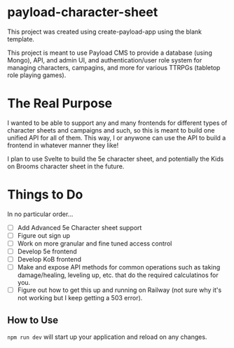 # payload-character-sheet

This project was created using create-payload-app using the blank template.

This project is meant to use Payload CMS to provide a database (using Mongo), API, and admin UI, and authentication/user role system for managing characters, campagins, and more for various TTRPGs (tabletop role playing games).

# The Real Purpose

I wanted to be able to support any and many frontends for different types of character sheets and campaigns and such, so this is meant to build one unified API for all of them.
This way, I or anywone can use the API to build a frontend in whatever manner they like!

I plan to use Svelte to build the 5e character sheet, and potentially the Kids on Brooms character sheet in the future.

# Things to Do

In no particular order...
- [ ] Add Advanced 5e Character sheet support
- [ ] Figure out sign up
- [ ] Work on more granular and fine tuned access control
- [ ] Develop 5e frontend
- [ ] Develop KoB frontend
- [ ] Make and expose API methods for common operations such as taking damage/healing, leveling up, etc. that do the required calculatinos for you.
- [ ] Figure out how to get this up and running on Railway (not sure why it's not working but I keep getting a 503 error).

## How to Use

`npm run dev` will start up your application and reload on any changes.
